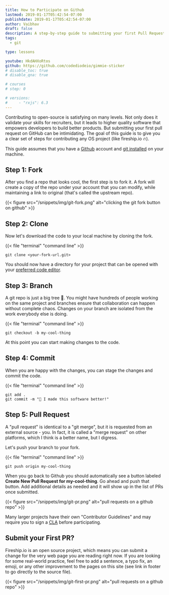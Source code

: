 ```yaml
---
title: How to Participate on Github
lastmod: 2019-01-17T05:42:54-07:00
publishdate: 2019-01-17T05:42:54-07:00
author: Vaibhav
draft: false
description: A step-by-step guide to submitting your first Pull Request on Github. Practical tips and advice for git version control.
tags:
  - git

type: lessons

youtube: HkdAHXoRtos
github: https://github.com/codediodeio/gimmie-sticker
# disable_toc: true
# disable_qna: true

# courses
# step: 0

# versions:
#     - "rxjs": 6.3
---
```


Contributing to open-source is satisfying on many levels. Not only does it validate your skills for recruiters, but it leads to higher quality software that empowers developers to build better products. But submitting your first pull request on GitHub can be intimidating. The goal of this guide is to give you a clear set of steps for contributing any OS project (like fireship.io 🔥).

This guide assumes that you have a [Github](https://github.com/) account and [git installed](https://git-scm.com/book/en/v2/Getting-Started-Installing-Git) on your machine.

## Step 1: Fork

After you find a repo that looks cool, the first step is to fork it. A fork will create a copy of the repo under your account that you can modify, while maintaining a link to original (that's called the upstream repo).

{{< figure src="/snippets/img/git-fork.png" alt="clicking the git fork button on github" >}}

## Step 2: Clone

Now let's download the code to your local machine by cloning the fork.

{{< file "terminal" "command line" >}}

```text
git clone <your-fork-url.git>
```

You should now have a directory for your project that can be opened with your [preferred code editor](https://code.visualstudio.com/).

## Step 3: Branch

A git repo is just a big tree 🌳. You might have hundreds of people working on the same project and branches ensure that collaboration can happen without complete chaos. Changes on your branch are isolated from the work everybody else is doing.

{{< file "terminal" "command line" >}}

```text
git checkout -b my-cool-thing
```

At this point you can start making changes to the code.

## Step 4: Commit

When you are happy with the changes, you can stage the changes and commit the code.

{{< file "terminal" "command line" >}}

```text
git add .
git commit -m "🚀 I made this software better!"
```

## Step 5: Pull Request

A "pull request" is identical to a "git merge", but it is requested from an external source - you. In fact, it is called a "merge request" on other platforms, which I think is a better name, but I digress.

Let's push your branch to your fork.

{{< file "terminal" "command line" >}}

```text
git push origin my-cool-thing
```

When you go back to Github you should automatically see a button labeled **Create New Pull Request for my-cool-thing**. Go ahead and push that button. Add additional details as needed and it will show up in the list of PRs once submitted.

{{< figure src="/snippets/img/git-pr.png" alt="pull requests on a github repo" >}}

Many larger projects have their own "Contributor Guidelines" and may require you to sign a [CLA](https://en.wikipedia.org/wiki/Contributor_License_Agreement) before participating.

## Submit your First PR?

Fireship.io is an open source project, which means you can submit a change for the very web page you are reading right now. If you are looking for some real-world practice, feel free to add a sentence, a typo fix, an emoji, or any other improvement to the pages on this site (see link in footer to go directly to the source file).

{{< figure src="/snippets/img/git-first-pr.png" alt="pull requests on a github repo" >}}

